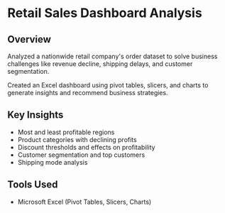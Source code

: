 # Retail Sales Dashboard Analysis

## Overview
Analyzed a nationwide retail company's order dataset to solve business challenges like revenue decline, shipping delays, and customer segmentation.

Created an Excel dashboard using pivot tables, slicers, and charts to generate insights and recommend business strategies.

## Key Insights
- Most and least profitable regions
- Product categories with declining profits
- Discount thresholds and effects on profitability
- Customer segmentation and top customers
- Shipping mode analysis

## Tools Used
- Microsoft Excel (Pivot Tables, Slicers, Charts)
